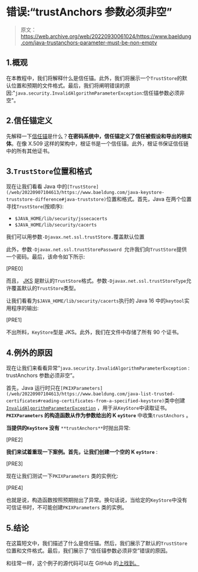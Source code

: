 # 错误:“trustAnchors 参数必须非空”

> 原文：<https://web.archive.org/web/20220930061024/https://www.baeldung.com/java-trustanchors-parameter-must-be-non-empty>

## 1.概观

在本教程中，我们将解释什么是信任锚。此外，我们将展示一个`TrustStore`的默认位置和预期的文件格式。最后，我们将阐明错误的原因:"`java.security.InvalidAlgorithmParameterException`:信任锚参数必须非空"。

## 2.信任锚定义

先解释一下[信任锚](https://web.archive.org/web/20220907104613/https://docs.oracle.com/en/java/javase/11/docs/api/java.base/java/security/cert/TrustAnchor.html)是什么？**在密码系统中，信任锚定义了信任被假设和导出的根实体**。在像 X.509 这样的架构中，根证书是一个信任锚。此外，根证书保证信任链中的所有其他证书。

## 3.`TrustStore`位置和格式

现在让我们看看 Java 中的`[TrustStore](/web/20220907104613/https://www.baeldung.com/java-keystore-truststore-difference#java-truststore)`位置和格式。首先，Java 在两个位置寻找`TrustStore`(按顺序):

*   `$JAVA_HOME/lib/security/jssecacerts`
*   `$JAVA_HOME/lib/security/cacerts`

我们可以用参数`-Djavax.net.ssl.trustStore.`覆盖默认位置

此外，参数`-Djavax.net.ssl.trustStorePassword `允许我们向`TrustStore`提供一个密码。最后，该命令如下所示:

[PRE0]

而且， [JKS](/web/20220907104613/https://www.baeldung.com/convert-pem-to-jks#file-formats) 是默认的`TrustStore`格式。参数`-Djavax.net.ssl.trustStoreType`允许覆盖默认的`TrustStore`类型。

让我们看看为`$JAVA_HOME/lib/security/cacerts`执行的 Java 16 中的`keytool`实用程序的输出:

[PRE1]

不出所料，`KeyStore`型是 JKS。此外，我们在文件中存储了所有 90 个证书。

## 4.例外的原因

现在让我们来看看异常“`java.security.InvalidAlgorithmParameterException` : trustAnchors 参数必须非空”。

首先，Java 运行时只在`[PKIXParameters](/web/20220907104613/https://www.baeldung.com/java-list-trusted-certificates#reading-certificates-from-a-specified-keystore)`类中创建 [`InvalidAlgorithmParameterException`](https://web.archive.org/web/20220907104613/https://cr.openjdk.java.net/~iris/se/11/latestSpec/api/java.base/java/security/InvalidAlgorithmParameterException.html) ，用于从`KeyStore`中读取证书。**`PKIXParameters` 的构造函数从作为参数给出的 K `eyStore`** 中收集`trustAnchors` 。

**当提供的`KeyStore` 没有** `**trustAnchors**`时抛出异常:

[PRE2]

**我们来试着重现一下案例。首先，让我们创建一个空的 K `eyStore`** :

[PRE3]

现在让我们测试一下`PKIXParameters` 类的实例化:

[PRE4]

也就是说，构造函数按照预期抛出了异常。换句话说，当给定的`KeyStore`中没有可信证书时，不可能创建`PKIXParameters` 类的实例。

## 5.结论

在这篇短文中，我们描述了什么是信任锚。然后，我们展示了默认的`TrustStore`位置和文件格式。最后，我们展示了“信任锚参数必须非空”错误的原因。

和往常一样，这个例子的源代码可以在 GitHub 的[上找到。](https://web.archive.org/web/20220907104613/https://github.com/eugenp/tutorials/tree/master/core-java-modules/core-java-security-3)